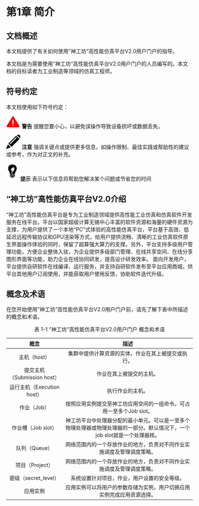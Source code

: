 # 第1章 简介

##  文档概述

<!-- <div id="GUI_app"></div>

<span id="jump">跳转到的地方</span> -->

本文档提供了有关如何使用”神工坊“高性能仿真平台V2.0用户门户的指导。

本文档是为需要使用”神工坊“高性能仿真平台V2.0用户门户的人员编写的。本文档的目标读者为工业制造等领域的仿真工程师。


## 符号约定

本文档使用如下符号约定：

![](figs/warn.png) **警告** 提醒您要小心，以避免误操作导致设备损坏或数据丢失。

![](figs/notice.png) **注意** 强调关键点或提供更多信息，如操作限制、最佳实践或帮助性的建议或参考，作为对正文的补充。

![](figs/hint.png)**提示** 表示以下信息将帮助您解决某个问题或节省您的时间

## “神工坊”高性能仿真平台V2.0介绍

“神工坊”高性能仿真平台是专为工业制造领域提供高性能工业仿真和仿真软件开发服务在线平台。平台以国家超级计算无锡中心丰富的软件资源和海量的硬件资源为支撑，为用户提供了一个本地“PC”式体验的高性能仿真平台，平台基于高效、低延迟远程传输协议和GPU渲染等方式，给用户提供流畅、清晰的工业仿真软件原生界面操作体验的同时，保留了超算强大算力的支撑。另外，平台支持多级用户管理功能，方便企业整体入驻，为企业提供多级部门管理、在线共享空间、在线分享图形界面等功能，助力企业在线协同研发，提高设计研发效率。
面向开发用户，平台提供自研软件在线编译、运行服务，并支持自研软件发布至平台应用商城，供平台其他用户订阅使用，并能获取用户使用反馈，协助软件迭代升级。


## 概念及术语
在您开始使用”神工坊“高性能仿真平台V2.0用户门户前，请先了解下表中所描述的概念和术语。

<center>表 1-1 “神工坊“高性能仿真平台V2.0用户门户 概念和术语</center>

| 概念     | 描述 |
|  :-------:        | :----:  |
| 主机（host） | 集群中提供计算资源的实体，作业在其上被提交或执行。 |
| 提交主机（Submission host） | 作业在其上被提交的主机。 |
| 运行主机（Execution host） | 执行作业的主机。 |
| 作业（Job） | 按照应用实例提交至神工坊应用空间的一组命令。可占用一至多个Job slot。 |
| 作业槽（Job slot） | 神工坊平台中处理器分配的最小单元。可以是一至多个物理处理器或物理处理器的一部分。默认情况下，一个job slot就是一个处理器核。 |
| 队列（Queue） | 网络范围内的一个存放作业的地方，负责对不同作业实施调度及管理调度策略。 |
| 项目（Project） | 网络范围内的一个存放作业的地方，负责对不同作业实施调度及管理调度策略。 | 资源池（Resources Pool） | 管理员可对多种不同调度器的资源池进行统一管理。|
| 密级（secret_level） | 系统设置针对项目，作业，用户设置的安全等级。|
| 应用实例 | 应用实例可以将用户的参数存储为实例，用户切换应用实例完成应用资源选择。|


